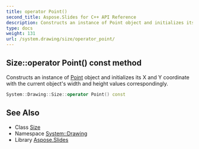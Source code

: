 ```yaml
---
title: operator Point()
second_title: Aspose.Slides for C++ API Reference
description: Constructs an instance of Point object and initializes its X and Y coordinate with the current object's width and height values correspondingly.
type: docs
weight: 131
url: /system.drawing/size/operator_point/
---
```

## Size::operator Point() const method


Constructs an instance of [Point](../../point/) object and initializes its X and Y coordinate with the current object's width and height values correspondingly.

```cpp
System::Drawing::Size::operator Point() const
```

## See Also

* Class [Size](../)
* Namespace [System::Drawing](../../)
* Library [Aspose.Slides](../../../)